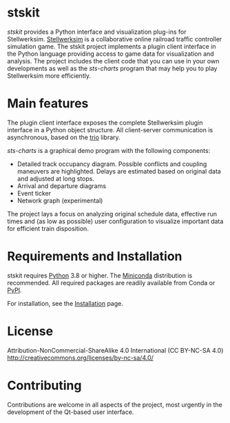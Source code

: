 # stskit

_stskit_ provides a Python interface and visualization plug-ins for Stellwerksim.
[Stellwerksim](https://www.stellwerksim.de) is a collaborative online railroad traffic controller simulation game.
The stskit project implements a plugin client interface in the Python language providing access to game data for visualization and analysis.
The project includes the client code that you can use in your own developments as well as the _sts-charts_ program that may help you to play Stellwerksim more efficiently.

# Main features

The plugin client interface exposes the complete Stellwerksim plugin interface in a Python object structure. All client-server communication is asynchronous, based on the [trio](https://trio.readthedocs.io/en/stable/index.html) library.

_sts-charts_ is a graphical demo program with the following components:

- Detailed track occupancy diagram. Possible conflicts and coupling maneuvers are highlighted. Delays are estimated based on original data and adjusted at long stops.
- Arrival and departure diagrams
- Event ticker
- Network graph (experimental)

The project lays a focus on analyzing original schedule data, effective run times and (as low as possible) user configuration to visualize important data for efficient train disposition.

# Requirements and Installation

stskit requires [Python](https://www.python.org/) 3.8 or higher. The [Miniconda](https://docs.conda.io/en/latest/miniconda.html) distribution is recommended. All required packages are readily available from Conda or [PyPI](https://pypi.org/).

For installation, see the [Installation](https://github.com/topological-state/stskit/wiki/Installation) page.

# License

Attribution-NonCommercial-ShareAlike 4.0 International (CC BY-NC-SA 4.0) <http://creativecommons.org/licenses/by-nc-sa/4.0/>

# Contributing

Contributions are welcome in all aspects of the project, most urgently in the development of the Qt-based user interface.
